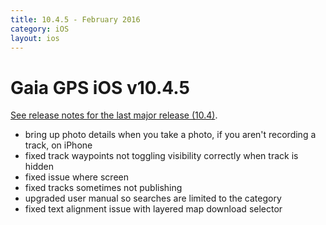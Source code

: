 ```yaml
---
title: 10.4.5 - February 2016
category: iOS
layout: ios
---
```


# Gaia GPS iOS v10.4.5

[See release notes for the last major release (10.4)](http://updates.gaiagps.com/ios/ios_10.4.html).

* bring up photo details when you take a photo, if you aren't recording a track, on iPhone
* fixed track waypoints not toggling visibility correctly when track is hidden
* fixed issue where screen 
* fixed tracks sometimes not publishing
* upgraded user manual so searches are limited to the category
* fixed text alignment issue with layered map download selector